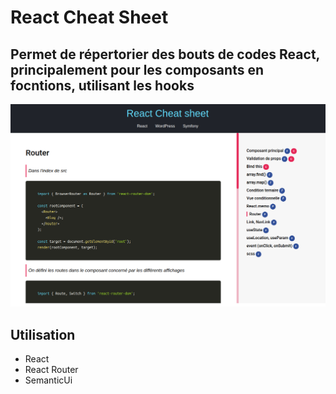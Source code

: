 # React Cheat Sheet 

## Permet de répertorier des bouts de codes React, principalement pour les composants en focntions, utilisant les hooks 

![Image](react-cheat-sheet.png)

## Utilisation
- React
- React Router
- SemanticUi
